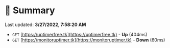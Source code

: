# 📖 Summary
Last updated: **3/27/2022, 7:58:20 AM**

- `GET` [https://uptimerfree.tk](https://uptimerfree.tk) - **Up** (404ms)
- `GET` [https://monitoruptimer.tk](https://monitoruptimer.tk) - **Down** (60ms)
